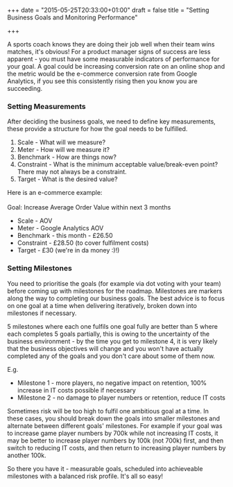 +++
date = "2015-05-25T20:33:00+01:00"
draft = false
title = "Setting Business Goals and Monitoring Performance"

+++
<p>A sports coach knows they are doing their job well when their team wins matches, it's obvious! For a product manager signs of success are less apparent - you must have some measurable indicators of performance for your goal. A goal could be increasing conversion rate on an online shop and the metric would be the e-commerce conversion rate from Google Analytics, if you see this consistently rising then you know you are succeeding.

<h3> Setting Measurements </h3>

After deciding the business goals, we need to define key measurements, these provide a structure for how the goal needs to be fulfilled.
<ol>
	<li>Scale - What will we measure?</li>
	<li>Meter - How will we measure it?</li>
	<li>Benchmark - How are things now?</li>
	<li>Constraint - What is the minimum acceptable value/break-even point? There may not always be a constraint. </li>
	<li>Target - What is the desired value?</li>
</ol>
Here is an e-commerce example:<br/>
<br/>
Goal: Increase Average Order Value within next 3 months<br/>
<ul>
	<li>Scale - AOV</li>
	<li>Meter - Google Analytics AOV</li>
	<li>Benchmark - this month - £26.50</li>
	<li>Constraint - £28.50 (to cover fulfilment costs)</li>
	<li>Target - £30 (we're in da money :)!)</li>
</ul>
<h3>Setting Milestones</h3>
<p>
You need to prioritise the goals (for example via dot voting with your team) before coming up with milestones for the roadmap. Milestones are markers along the way to completing our business goals. The best advice is to focus on one goal at a time when delivering iteratively, broken down into milestones if necessary. 
</p><p>5 milestones where each one fulfils one goal fully are better than 5 where each completes 5 goals partially, this is owing to the uncertainty of the business environment - by the time you get to milestone 4, it is very likely that the business objectives will change and you won't have actually completed any of the goals and you don't care about some of them now.
</p>

E.g.
<ul>
	<li>Milestone 1 - more players, no negative impact on retention, 100% increase in IT costs possible if necessary</li>
	<li>Milestone 2 - no damage to player numbers or retention, reduce IT costs</li>
</ul>
<p>Sometimes risk will be too high to fulfil one ambitious goal at a time. In these cases, you should break down the goals into smaller milestones and alternate between different goals' milestones. For example if your goal was to increase game player numbers by 700k while not increasing IT costs, it may be better to increase player numbers by 100k (not 700k) first, and then switch to reducing IT costs, and then return to increasing player numbers by another 100k.
</p>
<p>
So there you have it - measurable goals, scheduled into achieveable milestones with a balanced risk profile. It's all so easy!
	</p>